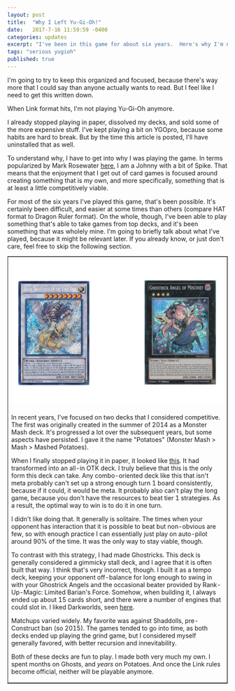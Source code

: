```yaml
---
layout: post
title:  "Why I Left Yu-Gi-Oh!"
date:   2017-7-16 11:59:59 -0400
categories: updates
excerpt: "I've been in this game for about six years.  Here's why I'm not anymore."
tags: "serious yugioh"
published: true
---
```


I'm going to try to keep this organized and focused, because there's way more that I could say than anyone actually wants to read.  But I feel like I need to get this written down.

When Link format hits, I'm not playing Yu-Gi-Oh anymore.

I already stopped playing in paper, dissolved my decks, and sold some of the more expensive stuff.  I've kept playing a bit on YGOpro, because some habits are hard to break.  But by the time this article is posted, I'll have uninstalled that as well.

To understand why, I have to get into why I was playing the game.  In terms popularized by Mark Rosewater <a href="http://magic.wizards.com/en/articles/archive/making-magic/timmy-johnny-and-spike-2002-03-08" target="_blank">here</a>, I am a Johnny with a bit of Spike.  That means that the enjoyment that I get out of card games is focused around creating something that is my own, and more specifically, something that is at least a little competitively viable.

For most of the six years I've played this game, that's been possible.  It's certainly been difficult, and easier at some times than others (compare HAT format to Dragon Ruler format).  On the whole, though, I've been able to play something that's able to take games from top decks, and it's been something that was wholely mine.  I'm going to briefly talk about what I've played, because it might be relevant later.  If you already know, or just don't care, feel free to skip the following section.


<table border="1">
<tr><td>

<img class="post" src="/resources/ghostplant.png">

In recent years, I've focused on two decks that I considered competitive.  The first was originally created in the summer of 2014 as a Monster Mash deck.  It's progressed a lot over the subsequent years, but some aspects have persisted.  I gave it the name "Potatoes" (Monster Mash > Mash > Mashed Potatoes).

When I finally stopped playing it in paper, it looked like <a href="https://1600hp.github.io/videos/2017/02/24/A-Farewell-To-Potatoes.html" target="_blank">this</a>.  It had transformed into an all-in OTK deck.  I truly believe that this is the only form this deck can take.  Any combo-oriented deck like this that isn't meta probably can't set up a strong enough turn 1 board consistently, because if it could, it would be meta.  It probably also can't play the long game, because you don't have the resources to beat tier 1 strategies.  As a result, the optimal way to win is to do it in one turn.

I didn't like doing that.  It generally is solitaire.  The times when your opponent has interaction that it is possible to beat but non-obvious are few, so with enough practice I can essentially just play on auto-pilot around 90% of the time.  It was the only way to stay viable, though.

To contrast with this strategy, I had made Ghostricks.  This deck is generally considered a gimmicky stall deck, and I agree that it is often built that way.  I think that's very incorrect, though.  I built it as a tempo deck, keeping your opponent off-balance for long enough to swing in with your Ghostrick Angels and the occasional beater provided by Rank-Up-Magic: Limited Barian's Force.  Somehow, when building it, I always ended up about 15 cards short, and there were a number of engines that could slot in.  I liked Darkworlds, seen <a href="https://www.youtube.com/watch?v=lm7_JxGbTU8" target="_blank">here</a>.

Matchups varied widely.  My favorite was against Shaddolls, pre-Construct ban (so 2015).  The games tended to go into time, as both decks ended up playing the grind game, but I considered myself generally favored, with better recursion and innevitability.

Both of these decks are fun to play.  I made both very much my own.  I spent months on Ghosts, and <em>years</em> on Potatoes.  And once the Link rules become official, neither will be playable anymore.

</tr></td>